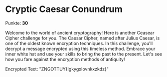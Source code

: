 # Cryptic Caesar Conundrum

Punkte: **30**

Welcome to the world of ancient cryptography! Here is another Ceasear Cipher challenge for you. The Caesar Cipher, named after Julius Caesar, is one of the oldest known encryption techniques. In this challenge, you'll decrypt a message encrypted using this timeless method. Embrace your inner white hat and use your skills to bring the past to the present. Let's see how you fare against the encryption methods of antiquity!

Encrypted Text: "ZNGOTTUY{IgkygxIovnkxzkdz}"
